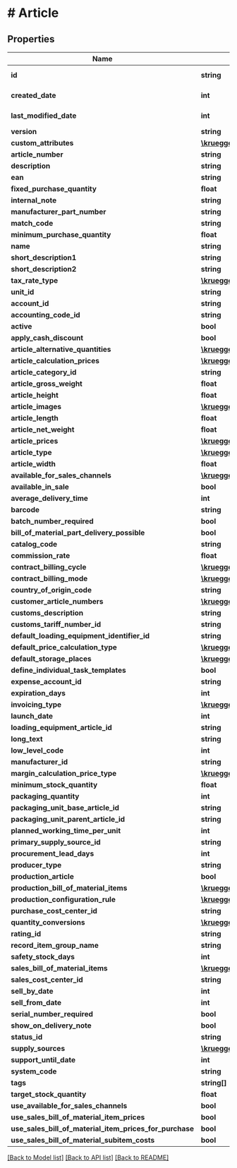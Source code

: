 # # Article

## Properties

Name | Type | Description | Notes
------------ | ------------- | ------------- | -------------
**id** | **string** |  | [optional] [readonly]
**created_date** | **int** |  | [optional] [readonly]
**last_modified_date** | **int** |  | [optional] [readonly]
**version** | **string** |  | [optional]
**custom_attributes** | [**\kruegge82\weclapp\Model\CustomAttribute[]**](CustomAttribute.md) |  | [optional]
**article_number** | **string** |  | [optional]
**description** | **string** |  | [optional]
**ean** | **string** |  | [optional]
**fixed_purchase_quantity** | **float** |  | [optional]
**internal_note** | **string** |  | [optional]
**manufacturer_part_number** | **string** |  | [optional]
**match_code** | **string** |  | [optional]
**minimum_purchase_quantity** | **float** |  | [optional]
**name** | **string** |  | [optional]
**short_description1** | **string** |  | [optional]
**short_description2** | **string** |  | [optional]
**tax_rate_type** | [**\kruegge82\weclapp\Model\TaxRateType**](TaxRateType.md) |  | [optional]
**unit_id** | **string** |  | [optional]
**account_id** | **string** |  | [optional]
**accounting_code_id** | **string** |  | [optional]
**active** | **bool** |  | [optional]
**apply_cash_discount** | **bool** |  | [optional]
**article_alternative_quantities** | [**\kruegge82\weclapp\Model\ArticleAlternativeQuantity[]**](ArticleAlternativeQuantity.md) |  | [optional]
**article_calculation_prices** | [**\kruegge82\weclapp\Model\ArticleCalculationPrice[]**](ArticleCalculationPrice.md) |  | [optional]
**article_category_id** | **string** |  | [optional]
**article_gross_weight** | **float** |  | [optional]
**article_height** | **float** |  | [optional]
**article_images** | [**\kruegge82\weclapp\Model\ArticleImage[]**](ArticleImage.md) |  | [optional]
**article_length** | **float** |  | [optional]
**article_net_weight** | **float** |  | [optional]
**article_prices** | [**\kruegge82\weclapp\Model\ArticlePriceWithoutArticleReference[]**](ArticlePriceWithoutArticleReference.md) |  | [optional]
**article_type** | [**\kruegge82\weclapp\Model\ArticleType**](ArticleType.md) |  | [optional]
**article_width** | **float** |  | [optional]
**available_for_sales_channels** | [**\kruegge82\weclapp\Model\DistributionChannel[]**](DistributionChannel.md) |  | [optional]
**available_in_sale** | **bool** |  | [optional]
**average_delivery_time** | **int** |  | [optional]
**barcode** | **string** |  | [optional]
**batch_number_required** | **bool** |  | [optional]
**bill_of_material_part_delivery_possible** | **bool** |  | [optional]
**catalog_code** | **string** |  | [optional]
**commission_rate** | **float** |  | [optional]
**contract_billing_cycle** | [**\kruegge82\weclapp\Model\ContractChargeInterval**](ContractChargeInterval.md) |  | [optional]
**contract_billing_mode** | [**\kruegge82\weclapp\Model\ContractChargeIntervalType**](ContractChargeIntervalType.md) |  | [optional]
**country_of_origin_code** | **string** |  | [optional]
**customer_article_numbers** | [**\kruegge82\weclapp\Model\CustomerSpecificArticleAttributes[]**](CustomerSpecificArticleAttributes.md) |  | [optional]
**customs_description** | **string** |  | [optional]
**customs_tariff_number_id** | **string** |  | [optional]
**default_loading_equipment_identifier_id** | **string** |  | [optional]
**default_price_calculation_type** | [**\kruegge82\weclapp\Model\CalculationType**](CalculationType.md) |  | [optional]
**default_storage_places** | [**\kruegge82\weclapp\Model\OnlyId[]**](OnlyId.md) |  | [optional]
**define_individual_task_templates** | **bool** |  | [optional]
**expense_account_id** | **string** |  | [optional]
**expiration_days** | **int** |  | [optional]
**invoicing_type** | [**\kruegge82\weclapp\Model\InvoicingType**](InvoicingType.md) |  | [optional]
**launch_date** | **int** |  | [optional]
**loading_equipment_article_id** | **string** |  | [optional]
**long_text** | **string** |  | [optional]
**low_level_code** | **int** |  | [optional]
**manufacturer_id** | **string** |  | [optional]
**margin_calculation_price_type** | [**\kruegge82\weclapp\Model\MarginCalculationPriceType**](MarginCalculationPriceType.md) |  | [optional]
**minimum_stock_quantity** | **float** |  | [optional]
**packaging_quantity** | **int** |  | [optional]
**packaging_unit_base_article_id** | **string** |  | [optional]
**packaging_unit_parent_article_id** | **string** |  | [optional]
**planned_working_time_per_unit** | **int** |  | [optional]
**primary_supply_source_id** | **string** |  | [optional]
**procurement_lead_days** | **int** |  | [optional]
**producer_type** | **string** |  | [optional]
**production_article** | **bool** |  | [optional]
**production_bill_of_material_items** | [**\kruegge82\weclapp\Model\BillOfMaterial[]**](BillOfMaterial.md) |  | [optional]
**production_configuration_rule** | [**\kruegge82\weclapp\Model\ProductionArticleConfigurationRule**](ProductionArticleConfigurationRule.md) |  | [optional]
**purchase_cost_center_id** | **string** |  | [optional]
**quantity_conversions** | [**\kruegge82\weclapp\Model\QuantityConversion[]**](QuantityConversion.md) |  | [optional]
**rating_id** | **string** |  | [optional]
**record_item_group_name** | **string** |  | [optional]
**safety_stock_days** | **int** |  | [optional]
**sales_bill_of_material_items** | [**\kruegge82\weclapp\Model\SalesBillOfMaterialArticleItem[]**](SalesBillOfMaterialArticleItem.md) |  | [optional]
**sales_cost_center_id** | **string** |  | [optional]
**sell_by_date** | **int** |  | [optional]
**sell_from_date** | **int** |  | [optional]
**serial_number_required** | **bool** |  | [optional]
**show_on_delivery_note** | **bool** |  | [optional]
**status_id** | **string** |  | [optional]
**supply_sources** | [**\kruegge82\weclapp\Model\SupplySource[]**](SupplySource.md) |  | [optional]
**support_until_date** | **int** |  | [optional]
**system_code** | **string** |  | [optional]
**tags** | **string[]** |  | [optional]
**target_stock_quantity** | **float** |  | [optional]
**use_available_for_sales_channels** | **bool** |  | [optional]
**use_sales_bill_of_material_item_prices** | **bool** |  | [optional]
**use_sales_bill_of_material_item_prices_for_purchase** | **bool** |  | [optional]
**use_sales_bill_of_material_subitem_costs** | **bool** |  | [optional]

[[Back to Model list]](../../README.md#models) [[Back to API list]](../../README.md#endpoints) [[Back to README]](../../README.md)
